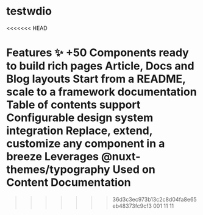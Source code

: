 # testwdio

<<<<<<< HEAD

Features ✨
+50 Components ready to build rich pages
Article, Docs and Blog layouts
Start from a README, scale to a framework documentation
Table of contents support
Configurable design system integration
Replace, extend, customize any component in a breeze
Leverages @nuxt-themes/typography
Used on Content Documentation
=======

> > > > > > > 36d3c3ec973b13c2c8d04fa8e65eb48373fc9cf3
> > > > > > > 001
> > > > > > > 11
> > > > > > > 11
